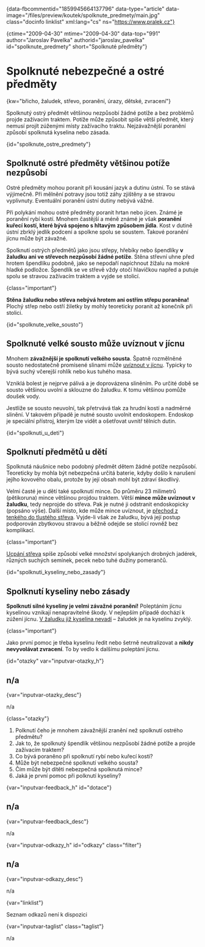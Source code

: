 
{data-fbcommentid="1859945664137796" data-type="article" data-image="/files/preview/koutek/spolknute_predmety/main.jpg" class="docinfo linklist" xml:lang="cs" ns="https://www.pralek.cz"}

{ctime="2009-04-30" mtime="2009-04-30" data-top="991" author="Jaroslav Pavelka" authorid="jaroslav\_pavelka" id="spolknute\_predmety" short="Spolknuté předměty"}

# Spolknuté nebezpečné a ostré předměty

<!-- generated attribute kw by user_updatekw.sh on 2020-08-04, do not edit -->

{kw="břicho, žaludek, střevo, poranění, úrazy, dětské, zvracení"}

Spolknutý ostrý předmět většinou nezpůsobí žádné potíže a bez problémů projde zažívacím traktem. Potíže může způsobit spíše větší předmět, který nemusí projít zúženými místy zažívacího traktu. Nejzávažnější poranění způsobí spolknutá kyselina nebo zásada.

{id="spolknute\_ostre\_predmety"}

## Spolknuté ostré předměty většinou potíže nezpůsobí

Ostré předměty mohou poranit při kousání jazyk a dutinu ústní. To se stává výjimečně. Při mělnění potravy jsou totiž záhy zjištěny a se stravou vyplivnuty. Eventuální poranění ústní dutiny nebývá vážné.

Při polykání mohou ostré předměty poranit hrtan nebo jícen. Známé je poranění rybí kostí. Mnohem častější a méně známé je však **poranění kuřecí kostí, které bývá spojeno s hltavým způsobem jídla**. Kost v dutině ústní zbrklý jedlík podcení a spolkne spolu se soustem. Takové poranění jícnu může být závažné.

Spolknutí ostrých předmětů jako jsou střepy, hřebíky nebo špendlíky **v žaludku ani ve střevech nezpůsobí žádné potíže**. Stěna střevní uhne před hrotem špendlíku podobně, jako se nepodaří napíchnout žížalu na mokré hladké podložce. Špendlík se ve střevě vždy otočí hlavičkou napřed a putuje spolu se stravou zažívacím traktem a vyjde se stolicí.

{class="important"}

**Stěna žaludku nebo střeva nebývá hrotem ani ostřím střepu poraněna!** Plochý střep nebo ostří žiletky by mohly teoreticky poranit až konečník při stolici.

{id="spolknute\_velke\_sousto"}

## Spolknuté velké sousto může uvíznout v jícnu

Mnohem **závažnější je spolknutí velkého sousta**. Špatně rozmělněné sousto nedostatečně promísené slinami může [uvíznout v jícnu][1]. Typicky to bývá suchý včerejší rohlík nebo kus tuhého masa.

Vzniklá bolest je nejprve pálivá a je doprovázena sliněním. Po určité době se sousto většinou uvolní a sklouzne do žaludku. K tomu většinou pomůže doušek vody.

Jestliže se sousto neuvolní, tak přetrvává tlak za hrudní kostí a nadměrné slinění. V takovém případě je nutné sousto uvolnit endoskopem. Endoskop je speciální přístroj, kterým lze vidět a ošetřovat uvnitř tělních dutin.

{id="spolknuti\_u\_deti"}

## Spolknutí předmětů u dětí

Spolknutá náušnice nebo podobný předmět dětem žádné potíže nezpůsobí. Teoreticky by mohla být nebezpečná určitá baterie, kdyby došlo k narušení jejího kovového obalu, protože by její obsah mohl být zdraví škodlivý.

Velmi časté je u dětí také spolknutí mince. Do průměru 23 milimetrů (pětikoruna) mince většinou projdou traktem. Větší **mince může uvíznout v žaludku**, tedy neprojde do střeva. Pak je nutné ji odstranit endoskopicky (popsáno výše). Další místo, kde může mince uvíznout, je [přechod z tenkého do tlustého střeva][1]. Vyjde-li však ze žaludku, bývá její postup podporován zbytkovou stravou a běžně odejde se stolicí rovněž bez komplikací.

{class="important"}

[Ucpání střeva][2] spíše způsobí velké množství spolykaných drobných jadérek, různých suchých semínek, pecek nebo tuhé dužiny pomerančů.

{id="spolknuti\_kyseliny\_nebo_zasady"}

## Spolknutí kyseliny nebo zásady

**Spolknutí silné kyseliny je velmi závažné poranění!** Poleptáním jícnu kyselinou vznikají nenapravitelné škody. V nejlepším případě dochází k zúžení jícnu. [V žaludku již kyselina nevadí][1] – žaludek je na kyselinu zvyklý.

{class="important"}

Jako první pomoc je třeba kyselinu ředit nebo šetrně neutralizovat a **nikdy nevyvolávat zvracení**. To by vedlo k dalšímu poleptání jícnu.

{id="otazky" var="inputvar-otazky_h"}

## n/a

{var="inputvar-otazky_desc"}

n/a

{class="otazky"}

  1. Polknutí čeho je mnohem závažnější zranění než spolknutí ostrého předmětu?
  2. Jak to, že spolknutý špendlík většinou nezpůsobí žádné potíže a projde zažívacím traktem?
  3. Co bývá poraněno při spolknutí rybí nebo kuřecí kosti?
  4. Může být nebezpečné spolknutí velkého sousta?
  5. Čím může být dítěti nebezpečná spolknutá mince?
  6. Jaká je první pomoc při polknutí kyseliny?

{var="inputvar-feedback_h" id="dotace"}

## n/a

{var="inputvar-feedback_desc"}

n/a

{var="inputvar-odkazy_h" id="odkazy" class="filter"}

## n/a

{var="inputvar-odkazy_desc"}

n/a

{var="linklist"}

Seznam odkazů není k dispozici

{var="inputvar-taglist" class="taglist"}

n/a

 [1]: stravovaci_navyky
 [2]: strevni_nepruchodnost


